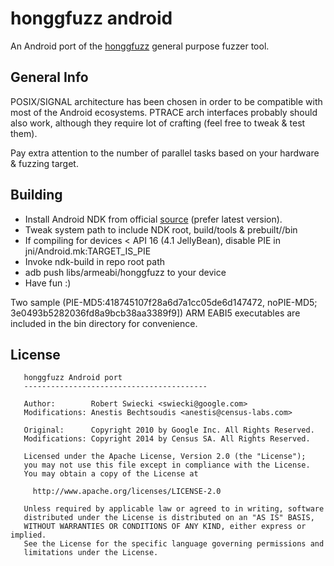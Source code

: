 honggfuzz android
=================

An Android port of the [honggfuzz](https://code.google.com/p/honggfuzz/) general purpose fuzzer tool.

## General Info

POSIX/SIGNAL architecture has been chosen in order to be compatible with most of the Android ecosystems. PTRACE arch interfaces probably should also work, although they require lot of crafting (feel free to tweak & test them).


Pay extra attention to the number of parallel tasks based on your hardware & fuzzing target.

## Building

* Install Android NDK from official [source](https://developer.android.com/tools/sdk/ndk/index.html) (prefer latest version).
* Tweak system path to include NDK root, build/tools & prebuilt/<target>/bin
* If compiling for devices < API 16 (4.1 JellyBean), disable PIE in jni/Android.mk:TARGET_IS_PIE
* Invoke ndk-build in repo root path
* adb push libs/armeabi/honggfuzz to your device
* Have fun :)


Two sample (PIE-MD5:418745107f28a6d7a1cc05de6d147472, noPIE-MD5; 3e0493b5282036fd8a9bcb38aa3389f9]) ARM EABI5 executables are included in the bin directory for convenience.

## License
```
   honggfuzz Android port
   -----------------------------------------

   Author:        Robert Swiecki <swiecki@google.com>
   Modifications: Anestis Bechtsoudis <anestis@census-labs.com>

   Original:      Copyright 2010 by Google Inc. All Rights Reserved.
   Modifications: Copyright 2014 by Census SA. All Rights Reserved.

   Licensed under the Apache License, Version 2.0 (the "License");
   you may not use this file except in compliance with the License.
   You may obtain a copy of the License at

     http://www.apache.org/licenses/LICENSE-2.0

   Unless required by applicable law or agreed to in writing, software
   distributed under the License is distributed on an "AS IS" BASIS,
   WITHOUT WARRANTIES OR CONDITIONS OF ANY KIND, either express or implied.
   See the License for the specific language governing permissions and
   limitations under the License.
```
